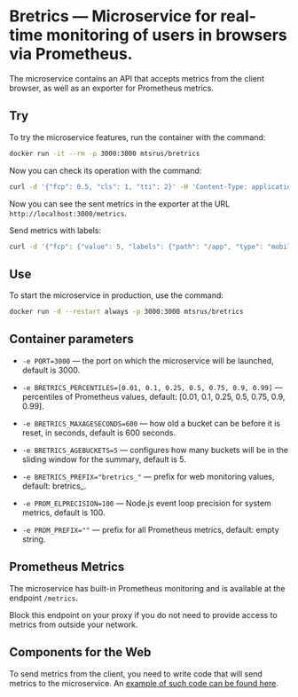 
# Bretrics — Microservice for real-time monitoring of users in browsers via Prometheus.

The microservice contains an API that accepts metrics from the client browser, as well as an exporter for Prometheus metrics.

## Try

To try the microservice features, run the container with the command:

```sh
docker run -it --rm -p 3000:3000 mtsrus/bretrics
```

Now you can check its operation with the command:

```sh
curl -d '{"fcp": 0.5, "cls": 1, "tti": 2}' -H 'Content-Type: application/json' -X POST http://localhost:3000/send-metrics/metrics
```

Now you can see the sent metrics in the exporter at the URL `http://localhost:3000/metrics`.

Send metrics with labels:

```sh
curl -d '{"fcp": {"value": 5, "labels": {"path": "/app", "type": "mobile"}}}' -H 'Content-Type: application/json' -X POST http://localhost:3000/send-metrics/metrics
```

## Use

To start the microservice in production, use the command:

```sh
docker run -d --restart always -p 3000:3000 mtsrus/bretrics
```

## Container parameters

- `-e PORT=3000` — the port on which the microservice will be launched, default is 3000.

- `-e BRETRICS_PERCENTILES=[0.01, 0.1, 0.25, 0.5, 0.75, 0.9, 0.99]` — percentiles of Prometheus values,
  default: [0.01, 0.1, 0.25, 0.5, 0.75, 0.9, 0.99].

- `-e BRETRICS_MAXAGESECONDS=600` — how old a bucket can be before it is reset, in seconds, default is 600 seconds.

- `-e BRETRICS_AGEBUCKETS=5` — configures how many buckets will be in the sliding window for the summary, default is 5.

- `-e BRETRICS_PREFIX="bretrics_"` — prefix for web monitoring values,
  default: bretrics_.

- `-e PROM_ELPRECISION=100` — Node.js event loop precision for system metrics, default is 100.

- `-e PROM_PREFIX=""` — prefix for all Prometheus metrics,
  default: empty string.

## Prometheus Metrics

The microservice has built-in Prometheus monitoring and is available at the endpoint `/metrics`.

Block this endpoint on your proxy if you do not need to provide access to metrics from outside your network.

## Components for the Web

To send metrics from the client, you need to write code that will send metrics to the microservice. An [example of such code can be found here](https://web.dev/vitals/).